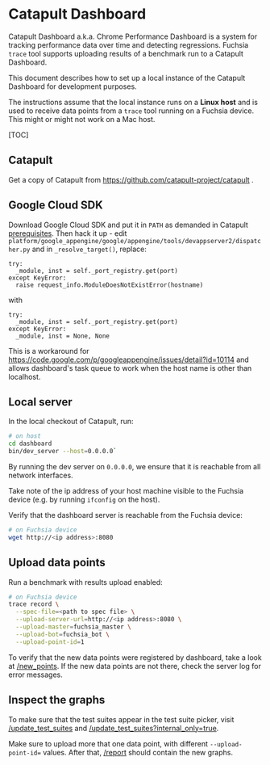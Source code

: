 # Catapult Dashboard

Catapult Dashboard a.k.a. Chrome Performance Dashboard is a system for tracking
performance data over time and detecting regressions. Fuchsia `trace` tool
supports uploading results of a benchmark run to a Catapult Dashboard.

This document describes how to set up a local instance of the Catapult Dashboard
for development purposes.

The instructions assume that the local instance runs on a **Linux host** and is
used to receive data points from a `trace` tool running on a Fuchsia device.
This might or might not work on a Mac host.

[TOC]

## Catapult

Get a copy of Catapult from https://github.com/catapult-project/catapult .

## Google Cloud SDK

Download Google Cloud SDK and put it in `PATH` as demanded in Catapult
[prerequisites]. Then hack it up - edit
`platform/google_appengine/google/appengine/tools/devappserver2/dispatcher.py`
and in `_resolve_target()`, replace:

```
try:
  _module, inst = self._port_registry.get(port)
except KeyError:
  raise request_info.ModuleDoesNotExistError(hostname)
```

with

```
try:
  _module, inst = self._port_registry.get(port)
except KeyError:
  _module, inst = None, None
```

This is a workaround for
https://code.google.com/p/googleappengine/issues/detail?id=10114 and allows
dashboard's task queue to work when the host name is other than localhost.

## Local server

In the local checkout of Catapult, run:

```sh
# on host
cd dashboard
bin/dev_server --host=0.0.0.0`
```

By running the dev server on `0.0.0.0`, we ensure that it is reachable from all
network interfaces.

Take note of the ip address of your host machine visible to the Fuchsia device
(e.g. by running `ifconfig` on the host).

Verify that the dashboard server is reachable from the Fuchsia device:

```sh
# on Fuchsia device
wget http://<ip address>:8080
```

## Upload data points

Run a benchmark with results upload enabled:

```sh
# on Fuchsia device
trace record \
  --spec-file=<path to spec file> \
  --upload-server-url=http://<ip address>:8080 \
  --upload-master=fuchsia_master \
  --upload-bot=fuchsia_bot \
  --upload-point-id=1
```

To verify that the new data points were registered by dashboard, take a look at
[/new_points]. If the new data points are not there, check the server log for
error messages.


## Inspect the graphs

To make sure that the test suites appear in the test suite picker, visit
[/update_test_suites] and [/update_test_suites?internal_only=true].

Make sure to upload more that one data point, with different
`--upload-point-id=` values. After that, [/report] should contain the new
graphs.


[prerequisites]: https://github.com/catapult-project/catapult/blob/master/dashboard/docs/getting-set-up.md#prerequisites
[/new_points]: http://localhost:8080/new_points
[/report]: http://localhost:8080/report
[/update_test_suites?internal_only=true]: http://localhost:8080/update_test_suites?internal_only=true
[/update_test_suites]: http://localhost:8080/update_test_suites
